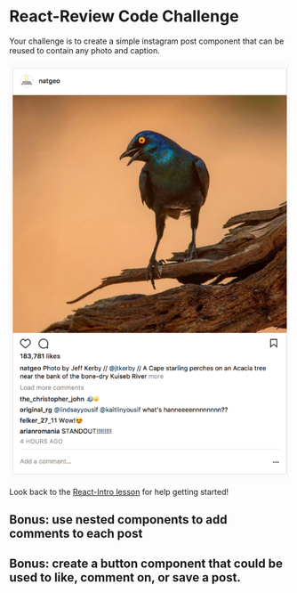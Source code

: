 # React-Review Code Challenge

Your challenge is to create a simple instagram post component that can be reused to contain any photo and caption. 

![insta-example](./public/insta-example.png)

Look back to the [React-Intro lesson](https://git.generalassemb.ly/ga-wdi-lessons/react-intro) for help getting started!

## **Bonus: use nested components to add comments to each post**

## **Bonus: create a button component that could be used to like, comment on, or save a post.**